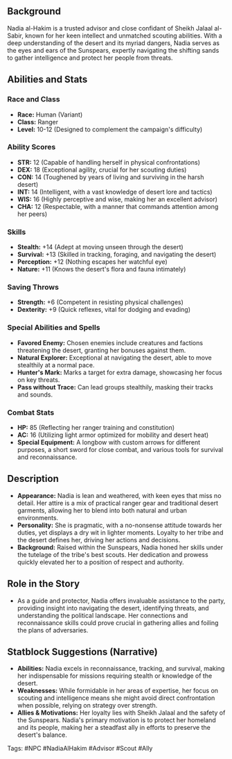 ## Background
Nadia al-Hakim is a trusted advisor and close confidant of Sheikh Jalaal al-Sabir, known for her keen intellect and unmatched scouting abilities. With a deep understanding of the desert and its myriad dangers, Nadia serves as the eyes and ears of the Sunspears, expertly navigating the shifting sands to gather intelligence and protect her people from threats.

## Abilities and Stats

### Race and Class
- **Race:** Human (Variant)
- **Class:** Ranger
- **Level:** 10-12 (Designed to complement the campaign's difficulty)

### Ability Scores
- **STR:** 12 (Capable of handling herself in physical confrontations)
- **DEX:** 18 (Exceptional agility, crucial for her scouting duties)
- **CON:** 14 (Toughened by years of living and surviving in the harsh desert)
- **INT:** 14 (Intelligent, with a vast knowledge of desert lore and tactics)
- **WIS:** 16 (Highly perceptive and wise, making her an excellent advisor)
- **CHA:** 12 (Respectable, with a manner that commands attention among her peers)

### Skills
- **Stealth:** +14 (Adept at moving unseen through the desert)
- **Survival:** +13 (Skilled in tracking, foraging, and navigating the desert)
- **Perception:** +12 (Nothing escapes her watchful eye)
- **Nature:** +11 (Knows the desert's flora and fauna intimately)

### Saving Throws
- **Strength:** +6 (Competent in resisting physical challenges)
- **Dexterity:** +9 (Quick reflexes, vital for dodging and evading)

### Special Abilities and Spells
- **Favored Enemy:** Chosen enemies include creatures and factions threatening the desert, granting her bonuses against them.
- **Natural Explorer:** Exceptional at navigating the desert, able to move stealthily at a normal pace.
- **Hunter's Mark:** Marks a target for extra damage, showcasing her focus on key threats.
- **Pass without Trace:** Can lead groups stealthily, masking their tracks and sounds.

### Combat Stats
- **HP:** 85 (Reflecting her ranger training and constitution)
- **AC:** 16 (Utilizing light armor optimized for mobility and desert heat)
- **Special Equipment:** A longbow with custom arrows for different purposes, a short sword for close combat, and various tools for survival and reconnaissance.

## Description
- **Appearance:** Nadia is lean and weathered, with keen eyes that miss no detail. Her attire is a mix of practical ranger gear and traditional desert garments, allowing her to blend into both natural and urban environments.
- **Personality:** She is pragmatic, with a no-nonsense attitude towards her duties, yet displays a dry wit in lighter moments. Loyalty to her tribe and the desert defines her, driving her actions and decisions.
- **Background:** Raised within the Sunspears, Nadia honed her skills under the tutelage of the tribe's best scouts. Her dedication and prowess quickly elevated her to a position of respect and authority.

## Role in the Story
- As a guide and protector, Nadia offers invaluable assistance to the party, providing insight into navigating the desert, identifying threats, and understanding the political landscape. Her connections and reconnaissance skills could prove crucial in gathering allies and foiling the plans of adversaries.

## Statblock Suggestions (Narrative)
- **Abilities:** Nadia excels in reconnaissance, tracking, and survival, making her indispensable for missions requiring stealth or knowledge of the desert.
- **Weaknesses:** While formidable in her areas of expertise, her focus on scouting and intelligence means she might avoid direct confrontation when possible, relying on strategy over strength.
- **Allies & Motivations:** Her loyalty lies with Sheikh Jalaal and the safety of the Sunspears. Nadia's primary motivation is to protect her homeland and its people, making her a steadfast ally in efforts to preserve the desert's balance.

Tags: #NPC #NadiaAlHakim #Advisor #Scout #Ally
